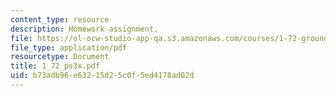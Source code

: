 ```yaml
---
content_type: resource
description: Homework assignment.
file: https://ol-ocw-studio-app-qa.s3.amazonaws.com/courses/1-72-groundwater-hydrology-fall-2005/b73adb96e63215d25c0f5ed4178ad02d_1_72_ps3x.pdf
file_type: application/pdf
resourcetype: Document
title: 1_72_ps3x.pdf
uid: b73adb96-e632-15d2-5c0f-5ed4178ad02d
---
```

